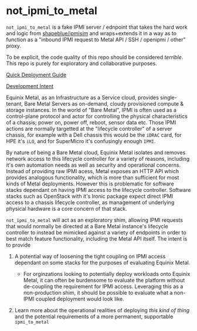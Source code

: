 # not_ipmi_to_metal

`not_ipmi_to_metal` is a fake IPMI server / ednpoint that takes the hard work and logic from [shapeblue/ipmisim](https://github.com/shapeblue/ipmisim) and wraps+extends it in a way as to function as a "inbound IPMI request to Metal API / SSH / openipmi / other" proxy.

To be explicit, the code quality of this repo should be considered *terrible*. This repo is purely for exploratory and collaborative purposes.

[Quick Deployment Guide](https://github.com/dlotterman/not_ipmi_to_metal/blob/main/snippets/deployment.md)

[Development Intent](https://github.com/dlotterman/not_ipmi_to_metal/blob/main/snippets/development.md)

Equinix Metal, as an Infrastructure as a Service cloud, provides single-tenant, Bare Metal Servers as on-demand, cloudy provisioned compute & storage instances. In the world of "Bare Metal", IPMI is often used as a control-plane protocol and actor for controlling the physical characteristics of a chassis; power on, power off, reboot, sensor data etc. Those IPMI actions are normally targetted at the "lifecycle controller" of a server chassis, for example with a Dell chassis this would be the `iDRAC` card, for HPE it's `iLO`, and for SuperMicro it's confusingly enough `IPMI`. 

By nature of being a Bare Metal cloud, Equinix Metal isolates and removes network access to this lifecycle controller for a variety of reasons, including it's own automation needs as well as security and operational concerns. Instead of providing raw IPMI acess, Metal exposes an HTTP API which provides analogous functionality, which is more than sufficient for most kinds of Metal deployments. However this is problematic for software stacks dependant on having IPMI access to the lifecycle controller. Software stacks such as OpenStack with it's Ironic package expect direct IPMI access to a chassis lifecycle controller, as management of underlying physical hardware is a core concern of that stack.

`not_ipmi_to_metal` will act as an exploratory shim, allowing IPMI requests that would normally be directed at a Bare Metal instance's lifecycle controller to instead be mimicked against a variety of endpoints in order to best match feature functionality, including the Metal API itself. The intent is to provide

1) A potential way of loosening the tight coupling on IPMI access dependant on some stacks for the purposes of evaluating Equinix Metal. 
    * For orginzations looking to potentially deploy workloads onto Equinix Metal, it can often be burdensome to evaluate the platform without de-coupling the requirement for IPMI access. Leveraging this as a non-production shim, it should be possible to evaluate what a non-IPMI coupled deployment would look like.

2) Learn more about the operational realities of deploying *this kind of thing* and the potential requirements of a more permanent, supportable `ipmi_to_metal`
